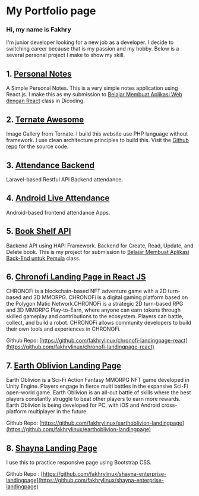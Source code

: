 # My Portfolio page
### Hi, my name is Fakhry

I'm junior developer looking for a new job as a developer. I decide to switching career because that is my passion and my hobby. Below is a several personal project I make to show my skill. 

## 1. [Personal Notes](https://github.com/fakhrylinux/personal-notes-dicoding-submission)
A Simple Personal Notes. This is a very simple notes application using React.js. 
I make this as my submission to [Belajar Membuat Aplikasi Web dengan React](https://www.dicoding.com/academies/403) class in Dicoding.


## 2. [Ternate Awesome](https://ternateawesome.fakhry.me/)
Image Gallery from Ternate. I build this website use PHP language without framework.
I use clean architecture principles to build this. Visit the [Github repo](https://github.com/fakhrylinux/ternate-awesome) for the source code.

## 3. [Attendance Backend](https://github.com/fakhrylinux/attendance-backendhttps://github.com/fakhrylinux/attendance-backend)
Laravel-based Restful API Backend attendance.

## 4. [Android Live Attendance](https://github.com/fakhrylinux/AndroidLiveAttendance)
Android-based frontend attendance Apps.

## 5. [Book Shelf API](https://github.com/fakhrylinux/bookshelf-api)
Backend API using HAPI Framework. Backend for Create, Read, Update, and Delete book.
This is my project for submission to [Belajar Membuat Aplikasi Back-End untuk Pemula](https://www.dicoding.com/academies/261) class.

## 6. [Chronofi Landing Page in React JS](https://chronofi-landingpage-react.vercel.app/)
CHRONOFi is a blockchain-based NFT adventure game with a 2D turn-based and 3D MMORPG.
CHRONOFi is a digital gaming platform based on the Polygon Matic Network.CHRONOFi is a strategic 2D turn-based RPG and 3D MMORPG Play-to-Earn, where anyone can earn tokens through skilled gameplay and contributions to the ecosystem. Players can battle, collect, and build a robot. CHRONOFi allows community developers to build their own tools and experiences in CHRONOFi.

Github Repo: [https://github.com/fakhrylinux/chronofi-landingpage-react](https://github.com/fakhrylinux/chronofi-landingpage-react)


## 7. [Earth Oblivion Landing Page](https://earthoblivion-landingpage.vercel.app/)
Earth Oblivion is a Sci-Fi Action Fantasy MMORPG NFT game developed in Unity Engine. Players engage in fierce multi battles in the expansive Sci-Fi open-world game. Earth Oblivion is an all-out battle of skills where the best players constantly struggle to beat other players to earn more rewards. Earth Oblivion is being developed for PC, with iOS and Android cross-platform multiplayer in the future.

Github Repo: [https://github.com/fakhrylinux/earthoblivion-landingpage](https://github.com/fakhrylinux/earthoblivion-landingpage)

## 8. [Shayna Landing Page](https://shayna-enterprise-landingpage.vercel.app/)
I use this to practice responsive page using Bootstrap CSS.

Github Repo : [https://github.com/fakhrylinux/shayna-enterprise-landingpage](https://github.com/fakhrylinux/shayna-enterprise-landingpage)